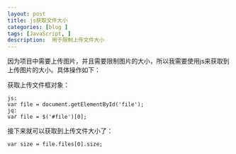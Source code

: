 ```yaml
---
layout: post
title: js获取文件大小
categories: [blog ]
tags: [JavaScript, ]
description:  用于限制上传文件大小
---
```


因为项目中需要上传图片，并且需要限制图片的大小，所以我需要使用js来获取到上传图片的大小。具体操作如下：

获取上传文件框对象：

```
js:
var file = document.getElementById('file');
jq:
var file = $('#file')[0];
```

接下来就可以获取到上传文件大小了：

```
var size = file.files[0].size;
```
